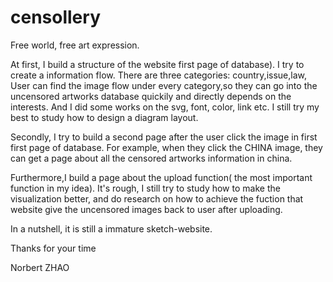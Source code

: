 # censollery
Free world, free art expression.

At first, I build a structure of the website first page of database). 
I try to create a information flow. 
There are three categories: country,issue,law,
User can find the image flow under every category,so they can go into the uncensored artworks database quickily and directly 
depends on the interests.
And I did some works on the svg, font, color, link etc. I still try my best to study how to design a diagram layout.

Secondly, I try to build a second page after the user click the image in first first page of database.
For example, when they click the CHINA image, they can get a page about all the censored artworks information in china.

Furthermore,I build a page about the upload function( the most important function in my idea).
It's rough, I still try to study how to make the visualization better, and do research on how to achieve the fuction that
website give the uncensored images back to user after uploading.

In a nutshell, it is still a immature sketch-website.

Thanks for your time

Norbert ZHAO

